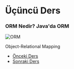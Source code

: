 # Üçüncü Ders

### ORM Nedir? Java'da ORM


![ORM](https://github.com/yildirim-murat/JavaTutorial/assets/150040119/b21f7850-d866-42b6-a030-76ec4f0d8415)


Object-Relational Mapping


* [Önceki Ders](https://github.com/yildirim-murat/JavaTutorial/tree/lesson2)
* [Sonraki Ders](https://github.com/yildirim-murat/JavaTutorial/tree/lesson4)
